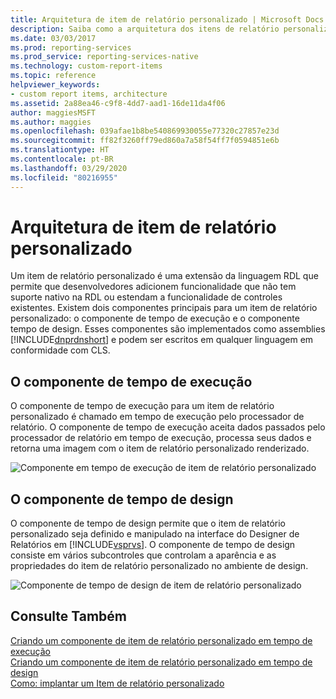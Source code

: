 ```yaml
---
title: Arquitetura de item de relatório personalizado | Microsoft Docs
description: Saiba como a arquitetura dos itens de relatório personalizados é uma extensão que permite que os desenvolvedores adicionem funcionalidades que não têm suporte nativo no RDL.
ms.date: 03/03/2017
ms.prod: reporting-services
ms.prod_service: reporting-services-native
ms.technology: custom-report-items
ms.topic: reference
helpviewer_keywords:
- custom report items, architecture
ms.assetid: 2a88ea46-c9f8-4dd7-aad1-16de11da4f06
author: maggiesMSFT
ms.author: maggies
ms.openlocfilehash: 039afae1b8be540869930055e77320c27857e23d
ms.sourcegitcommit: ff82f3260ff79ed860a7a58f54ff7f0594851e6b
ms.translationtype: HT
ms.contentlocale: pt-BR
ms.lasthandoff: 03/29/2020
ms.locfileid: "80216955"
---
```

# <a name="custom-report-item-architecture"></a>Arquitetura de item de relatório personalizado
  Um item de relatório personalizado é uma extensão da linguagem RDL que permite que desenvolvedores adicionem funcionalidade que não tem suporte nativo na RDL ou estendam a funcionalidade de controles existentes. Existem dois componentes principais para um item de relatório personalizado: o componente de tempo de execução e o componente tempo de design. Esses componentes são implementados como assemblies [!INCLUDE[dnprdnshort](../../includes/dnprdnshort-md.md)] e podem ser escritos em qualquer linguagem em conformidade com CLS.  
  
## <a name="the-run-time-component"></a>O componente de tempo de execução  
 O componente de tempo de execução para um item de relatório personalizado é chamado em tempo de execução pelo processador de relatório. O componente de tempo de execução aceita dados passados pelo processador de relatório em tempo de execução, processa seus dados e retorna uma imagem com o item de relatório personalizado renderizado.  
  
 ![Componente em tempo de execução de item de relatório personalizado](../../reporting-services/custom-report-items/media/customreportitemrun-timecomponentarchitecture.gif "Componente em tempo de execução de item de relatório personalizado")  
  
## <a name="the-design-time-component"></a>O componente de tempo de design  
 O componente de tempo de design permite que o item de relatório personalizado seja definido e manipulado na interface do Designer de Relatórios em [!INCLUDE[vsprvs](../../includes/vsprvs-md.md)]. O componente de tempo de design consiste em vários subcontroles que controlam a aparência e as propriedades do item de relatório personalizado no ambiente de design.  
  
 ![Componente de tempo de design de item de relatório personalizado](../../reporting-services/custom-report-items/media/customreportitemdesign-timecomponentarchitecture.gif "Componente de tempo de design de item de relatório personalizado")  
  
## <a name="see-also"></a>Consulte Também  
 [Criando um componente de item de relatório personalizado em tempo de execução](../../reporting-services/custom-report-items/creating-a-custom-report-item-run-time-component.md)   
 [Criando um componente de item de relatório personalizado em tempo de design](../../reporting-services/custom-report-items/creating-a-custom-report-item-design-time-component.md)   
 [Como: implantar um Item de relatório personalizado](../../reporting-services/custom-report-items/how-to-deploy-a-custom-report-item.md)  
  
  

